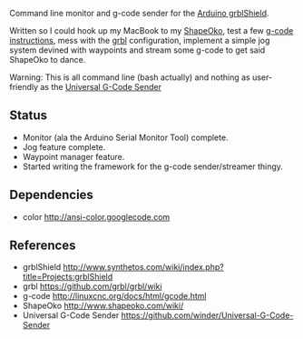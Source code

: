 Command line monitor and g-code sender for the [Arduino grblShield](https://www.synthetos.com/project/grblshield/).

Written so I could hook up my MacBook to my [ShapeOko](http://www.shapeoko.com/wiki/),
test a few [g-code instructions](http://linuxcnc.org/docs/html/gcode.html),
mess with the [grbl](https://github.com/grbl/grbl/wiki) configuration,
implement a simple jog system devined with waypoints and stream some g-code to
get said ShapeOko to dance.

Warning: This is all command line (bash actually) and nothing as user-friendly as the [Universal
G-Code Sender](https://github.com/winder/Universal-G-Code-Sender)

Status
------
* Monitor (ala the Arduino Serial Monitor Tool) complete.
* Jog feature complete.
* Waypoint manager feature.
* Started writing the framework for the g-code sender/streamer thingy.

Dependencies
------------
* color             <http://ansi-color.googlecode.com>

References
----------
* grblShield <http://www.synthetos.com/wiki/index.php?title=Projects:grblShield>
* grbl <https://github.com/grbl/grbl/wiki>
* g-code <http://linuxcnc.org/docs/html/gcode.html>
* ShapeOko <http://www.shapeoko.com/wiki/>
* Universal G-Code Sender <https://github.com/winder/Universal-G-Code-Sender>
